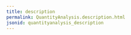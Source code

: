 ```yaml
---
title: description
permalink: QuantityAnalysis.description.html
jsonid: quantityanalysis_description
---
```

